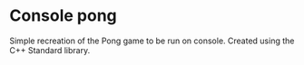 # Console pong
Simple recreation of the Pong game to be run on console. Created using the C++ Standard library.